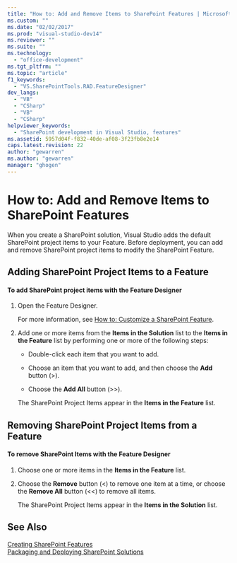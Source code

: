 ```yaml
---
title: "How to: Add and Remove Items to SharePoint Features | Microsoft Docs"
ms.custom: ""
ms.date: "02/02/2017"
ms.prod: "visual-studio-dev14"
ms.reviewer: ""
ms.suite: ""
ms.technology: 
  - "office-development"
ms.tgt_pltfrm: ""
ms.topic: "article"
f1_keywords: 
  - "VS.SharePointTools.RAD.FeatureDesigner"
dev_langs: 
  - "VB"
  - "CSharp"
  - "VB"
  - "CSharp"
helpviewer_keywords: 
  - "SharePoint development in Visual Studio, features"
ms.assetid: 5957d04f-f832-40de-af08-3f23fb8e2e14
caps.latest.revision: 22
author: "gewarren"
ms.author: "gewarren"
manager: "ghogen"
---
```

# How to: Add and Remove Items to SharePoint Features
  When you create a SharePoint solution, Visual Studio adds the default SharePoint project items to your Feature. Before deployment, you can add and remove SharePoint project items to modify the SharePoint Feature.  
  
## Adding SharePoint Project Items to a Feature  
  
#### To add SharePoint project items with the Feature Designer  
  
1.  Open the Feature Designer.  
  
     For more information, see [How to: Customize a SharePoint Feature](../sharepoint/how-to-customize-a-sharepoint-feature.md).  
  
2.  Add one or more items from the **Items in the Solution** list to the **Items in the Feature** list by performing one or more of the following steps:  
  
    -   Double-click each item that you want to add.  
  
    -   Choose an item that you want to add, and then choose the **Add** button (>).  
  
    -   Choose the **Add All** button (>>).  
  
     The SharePoint Project Items appear in the **Items in the Feature** list.  
  
## Removing SharePoint Project Items from a Feature  
  
#### To remove SharePoint Items with the Feature Designer  
  
1.  Choose one or more items in the **Items in the Feature** list.  
  
2.  Choose the **Remove** button (<) to remove one item at a time, or choose the **Remove All** button (<<) to remove all items.  
  
     The SharePoint Project Items appear in the **Items in the Solution** list.  
  
## See Also  
 [Creating SharePoint Features](../sharepoint/creating-sharepoint-features.md)   
 [Packaging and Deploying SharePoint Solutions](../sharepoint/packaging-and-deploying-sharepoint-solutions.md)  
  
  